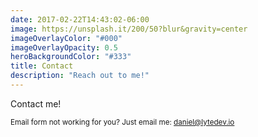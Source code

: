 ```yaml
---
date: 2017-02-22T14:43:02-06:00
image: https://unsplash.it/200/50?blur&gravity=center
imageOverlayColor: "#000"
imageOverlayOpacity: 0.5
heroBackgroundColor: "#333"
title: Contact
description: "Reach out to me!"
---
```


Contact me!

<small>
	<p>
		Email form not working for you? Just email me: <a href="mailto:daniel@lytedev.io">daniel@lytedev.io</a>
	</p>
</small>
